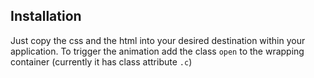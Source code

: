## Installation

Just copy the css and the html into your desired destination within your application. To trigger the animation add the class `open` to the wrapping container (currently it has class attribute `.c`) 

###